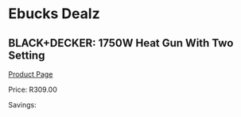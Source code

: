 
# Ebucks Dealz
## BLACK+DECKER: 1750W Heat Gun With Two Setting
[Product Page](https://www.ebucks.com/web/shop/productSelected.do?prodId=373100455&catId=717342768)

Price: R309.00

Savings: 


	
